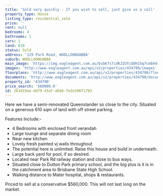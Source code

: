 ```yaml
---
title: 'Sold very quickly - If you wish to sell, just give us a call'
property_type: House
listing_type: residential_sale
price: ''
rent: null
bedrooms: 4
bathrooms: 1
cars: 1
land: 610
status: Sold
address: '129 Park Road, WOOLLOONGABBA'
suburb: WOOLLOONGABBA
main_image: 'https://img.eagleagent.com.au/bsbK7s7idKJZUTcQ0hCbq7cm844=/1280x854/smart/https://s3-us-west-2.amazonaws.com/eagleagent-orig/images/6818018/103861748-image-M.jpg'
images: 'http://www.eagleagent.com.au/api/v2/properties/434790/images'
floorplans: 'http://www.eagleagent.com.au/api/v2/properties/434790/floorplans'
documents: 'http://www.eagleagent.com.au/api/v2/properties/434790/documents'
property_id: '434790'
price_search: '560000.0'
id: 261019ae-dd79-43af-a6b6-fe2e396f1793
---
```

Here we have a semi-renovated Queenslander  so close to the city.  Situated on a generous 610 sqm of land with off street parking.

Features Include:-
- 4 Bedrooms with enclosed front verandah
- Large lounge and separate dining room
- Near new kitchen
- Lovely fresh  painted vj walls throughout
- The potential here is unlimited.  Raise this house and  build in underneath.
- Large back yard for pool, if so desired.
- Located near Park Rd railway station and close to bus ways.
- Situated close to Dutton Park primary school, and the big plus is it is in the catchment area to Brisbane State High School.
- Walking distance to Mater hospital, shops & restaurants.

Priced to sell at a conservative $560,000.  This will not last long on the market.